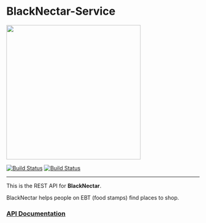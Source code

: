 BlackNectar-Service
=====================

<img src="https://raw.githubusercontent.com/BlackWholeLabs/BlackNectar-iOS/develop/Design/Logo/Icon-Original.png" width="350"> </img>

[![Build Status](http://jenkins.redroma.tech/job/BlackNectarService/badge/icon)](http://jenkins.redroma.tech/job/BlackNectarService/)
[![Build Status](https://travis-ci.org/BlackSourceLabs/BlackNectar-Service.svg?branch=develop)](https://travis-ci.org/BlackWholeLabs/BlackNectar-Service)

---

This is the REST API for **BlackNectar**.

BlackNectar helps people on EBT (food stamps) find places to shop.

### [API Documentation](http://docs.blacknectarapi.apiary.io/#)
